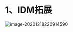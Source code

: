 # 1、IDM拓展

![image-20201218220914590](https://gitee.com/sheep-are-flying-in-the-sky/my-picture/raw/master/picture8/image-20201218220914590.png)



